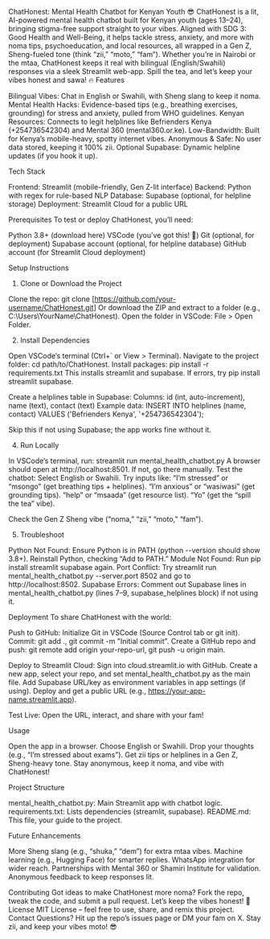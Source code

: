 ChatHonest: Mental Health Chatbot for Kenyan Youth 😎
ChatHonest is a lit, AI-powered mental health chatbot built for Kenyan youth (ages 13–24), bringing stigma-free support straight to your vibes. Aligned with SDG 3: Good Health and Well-Being, it helps tackle stress, anxiety, and more with noma tips, psychoeducation, and local resources, all wrapped in a Gen Z, Sheng-fueled tone (think “zii,” “moto,” “fam”). Whether you’re in Nairobi or the mtaa, ChatHonest keeps it real with bilingual (English/Swahili) responses via a sleek Streamlit web-app. Spill the tea, and let’s keep your vibes honest and sawa! 🔥
Features

Bilingual Vibes: Chat in English or Swahili, with Sheng slang to keep it noma.
Mental Health Hacks: Evidence-based tips (e.g., breathing exercises, grounding) for stress and anxiety, pulled from WHO guidelines.
Kenyan Resources: Connects to legit helplines like Befrienders Kenya (+254736542304) and Mental 360 (mental360.or.ke).
Low-Bandwidth: Built for Kenya’s mobile-heavy, spotty internet vibes.
Anonymous & Safe: No user data stored, keeping it 100% zii.
Optional Supabase: Dynamic helpline updates (if you hook it up).

Tech Stack

Frontend: Streamlit (mobile-friendly, Gen Z-lit interface)
Backend: Python with regex for rule-based NLP
Database: Supabase (optional, for helpline storage)
Deployment: Streamlit Cloud for a public URL

Prerequisites
To test or deploy ChatHonest, you’ll need:

Python 3.8+ (download here)
VSCode (you’ve got this! 🎉)
Git (optional, for deployment)
Supabase account (optional, for helpline database)
GitHub account (for Streamlit Cloud deployment)

Setup Instructions
1. Clone or Download the Project

Clone the repo: git clone [https://github.com/your-username/ChatHonest.git]
Or download the ZIP and extract to a folder (e.g., C:\Users\YourName\ChatHonest).
Open the folder in VSCode: File > Open Folder.

2. Install Dependencies

Open VSCode’s terminal (Ctrl+` or View > Terminal).
Navigate to the project folder: cd path/to/ChatHonest.
Install packages: pip install -r requirements.txt
This installs streamlit and supabase. If errors, try pip install streamlit supabase.


Create a helplines table in Supabase:
Columns: id (int, auto-increment), name (text), contact (text)
Example data: INSERT INTO helplines (name, contact) VALUES ('Befrienders Kenya', '+254736542304');


Skip this if not using Supabase; the app works fine without it.

4. Run Locally

In VSCode’s terminal, run: streamlit run mental_health_chatbot.py
A browser should open at http://localhost:8501. If not, go there manually.
Test the chatbot:
Select English or Swahili.
Try inputs like:
“I’m stressed” or “msongo” (get breathing tips + helplines).
“I’m anxious” or “wasiwasi” (get grounding tips).
“help” or “msaada” (get resource list).
“Yo” (get the “spill the tea” vibe).


Check the Gen Z Sheng vibe (“noma,” “zii,” “moto,” “fam”).



5. Troubleshoot

Python Not Found: Ensure Python is in PATH (python --version should show 3.8+). Reinstall Python, checking “Add to PATH.”
Module Not Found: Run pip install streamlit supabase again.
Port Conflict: Try streamlit run mental_health_chatbot.py --server.port 8502 and go to http://localhost:8502.
Supabase Errors: Comment out Supabase lines in mental_health_chatbot.py (lines 7–9, supabase_helplines block) if not using it.

Deployment
To share ChatHonest with the world:

Push to GitHub:
Initialize Git in VSCode (Source Control tab or git init).
Commit: git add ., git commit -m "Initial commit".
Create a GitHub repo and push: git remote add origin your-repo-url, git push -u origin main.


Deploy to Streamlit Cloud:
Sign into cloud.streamlit.io with GitHub.
Create a new app, select your repo, and set mental_health_chatbot.py as the main file.
Add Supabase URL/key as environment variables in app settings (if using).
Deploy and get a public URL (e.g., https://your-app-name.streamlit.app).


Test Live: Open the URL, interact, and share with your fam!

Usage

Open the app in a browser.
Choose English or Swahili.
Drop your thoughts (e.g., “I’m stressed about exams”).
Get zii tips or helplines in a Gen Z, Sheng-heavy tone.
Stay anonymous, keep it noma, and vibe with ChatHonest!

Project Structure

mental_health_chatbot.py: Main Streamlit app with chatbot logic.
requirements.txt: Lists dependencies (streamlit, supabase).
README.md: This file, your guide to the project.

Future Enhancements

More Sheng slang (e.g., “shuka,” “dem”) for extra mtaa vibes.
Machine learning (e.g., Hugging Face) for smarter replies.
WhatsApp integration for wider reach.
Partnerships with Mental 360 or Shamiri Institute for validation.
Anonymous feedback to keep responses lit.

Contributing
Got ideas to make ChatHonest more noma? Fork the repo, tweak the code, and submit a pull request. Let’s keep the vibes honest! 🙌
License
MIT License – feel free to use, share, and remix this project.
Contact
Questions? Hit up the repo’s issues page or DM your fam on X. Stay zii, and keep your vibes moto! 😎
